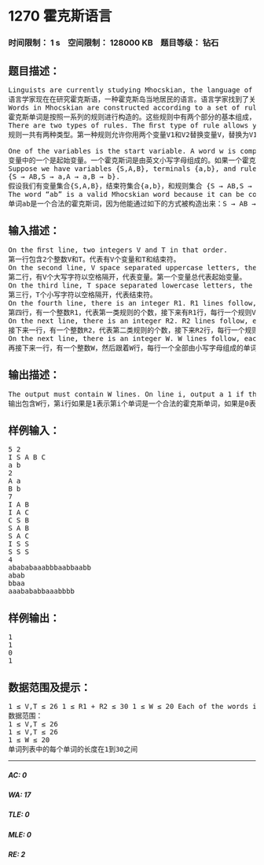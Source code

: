 # 1270 霍克斯语言   
### 时间限制： 1 s&nbsp;&nbsp;&nbsp;&nbsp;空间限制： 128000 KB&nbsp;&nbsp;&nbsp;&nbsp;题目等级： 钻石  
## 题目描述：  

<pre>
Linguists are currently studying Mhocskian, the language of the native inhabitants of Mhocsky island. The linguists have found a description of how the natives construct words in Mhocskian, and a list of words. The linguists would now like to know which of the words in the list are valid Mhocskian words.
语言学家现在在研究霍克斯语，一种霍克斯岛当地居民的语言。语言学家找到了关于当地人如何构造单词的描述，和一个单词列表。语言学家想知道这个列表里哪些词是非法的霍克斯单词。
Words in Mhocskian are constructed according to a set of rules. These rules involve two types of components: variables and terminals. A variable is an uppercase letter used in the description of the rules. A terminal is a lowercase letter that is part of a Mhocskian word.
霍克斯单词是按照一系列的规则进行构造的。这些规则中有两个部分的基本组成，变量和结束符。变量是一个大写字符，结束符是一个小写字母。
There are two types of rules. The ﬁrst type of rule allows you to replace a variable V by two variables V1V2 in that order, and we write V → V1V2 as a short form for this type of rule. The second type of rule allows you to replace a variable V by a terminal t, and we write V → t as a short form for this type of rule.
规则一共有两种类型。第一种规则允许你用两个变量V1和V2替换变量V，替换为V1V2。我们用V → V1V2作为这种类型规则的简写。第二种类型的规则允许你用结束符t替换V，我们写作 V → t。
 
One of the variables is the start variable. A word w is composed of lowercase letters from the English alphabet. It is a valid Mhocskian word if, starting from the start variable, it is possible to follow a sequence of rules to obtain w.
变量中的一个是起始变量。一个霍克斯词是由英文小写字母组成的。如果一个霍克斯词w是一个非法词，当且仅当他无法由起始变量经过一系列的规则变化到w。
Suppose we have variables {S,A,B}, terminals {a,b}, and rules  
{S → AB,S → a,A → a,B → b}.
假设我们有变量集合{S,A,B}，结束符集合{a,b}，和规则集合 {S → AB,S → a,A → a,B → b}.
The word “ab” is a valid Mhocskian word because it can be constructed in the following way: S → AB → aB → ab. The word “a” can be constructed simply by S → a. The word “b” cannot be constructed.
单词ab是一个合法的霍克斯词，因为他能通过如下的方式被构造出来：S → AB → aB → ab. 单词a也能通过S → a被构造出来。单词b不是一个合法词汇，因为他无法被构造出来。
</pre>
  
  
## 输入描述：  

<pre>
On the ﬁrst line, two integers V and T in that order.
第一行包含2个整数V和T。代表有V个变量和T和结束符。
On the second line, V space separated uppercase letters, the variables. The ﬁrst variable on the line is always the start variable.
第二行，有V个大写字符以空格隔开，代表变量。第一个变量总代表起始变量。
On the third line, T space separated lowercase letters, the terminals.
第三行，T个小写字符以空格隔开，代表结束符。
On the fourth line, there is an integer R1. R1 lines follow, each of which is of the form V t, representing a rule V → t.
第四行，有一个整数R1，代表第一类规则的个数，接下来有R1行，每行一个规则V t，代表有一个规则V → t。
On the next line, there is an integer R2. R2 lines follow, each of the form V V1 V2, representing the rule V → V1V2.
接下来一行，有一个整数R2，代表第二类规则的个数，接下来R2行，每行一个规则V V1 V2，代表一个规则V → V1V2。
On the next line, there is an integer W. W lines follow, each contains a single word made entirely of lowercase letters.
再接下来一行，有一个整数W，然后跟着W行，每行一个全部由小写字母组成的单词。
</pre>
  
  
## 输出描述：  

<pre>
The output must contain W lines. On line i, output a 1 if the ith word is a valid Mhocskian word, and 0 otherwise.
输出包含W行，第i行如果是1表示第i个单词是一个合法的霍克斯单词，如果是0表示不是合法的霍克斯单词。
</pre>
  
  
## 样例输入：  

<pre>
5 2
I S A B C
a b
2
A a
B b
7
I A B
I A C
C S B
S A B
S A C
I S S
S S S
4
abababaaabbbaabbaabb
abab
bbaa
aaabababbaaabbbb
</pre>
  
  
## 样例输出：  

<pre>
1
1
0
1
</pre>
  
  
## 数据范围及提示：  

<pre>
1 ≤ V,T ≤ 26 1 ≤ R1 + R2 ≤ 30 1 ≤ W ≤ 20 Each of the words in the linguists’ list will have length between 1 and 30.
数据范围：
1 ≤ V,T ≤ 26
1 ≤ V,T ≤ 26
1 ≤ W ≤ 20
单词列表中的每个单词的长度在1到30之间
</pre>
  
  
***  

##### AC: 0  
##### WA: 17  
##### TLE: 0  
##### MLE: 0  
##### RE: 2  
